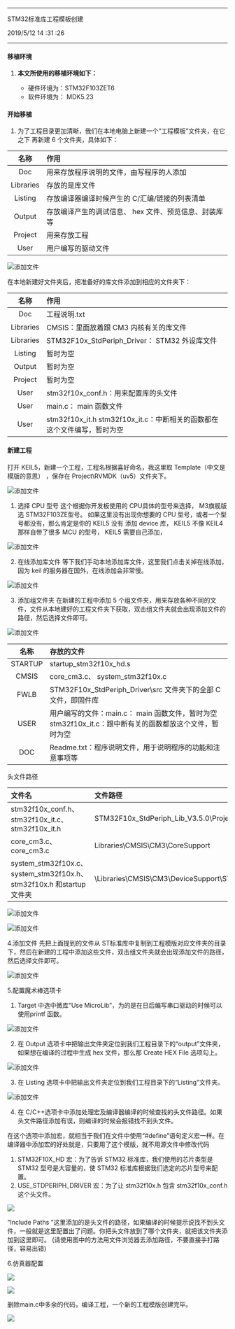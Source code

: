 
----------
STM32标准库工程模板创建

2019/5/12 14 :31 :26 

----------

#### 移植环境 ####


1. **本文所使用的移植环境如下：**

	- 硬件环境为：STM32F103ZET6
	- 软件环境为： MDK5.23

#### 开始移植 ####


1. 为了工程目录更加清晰，我们在本地电脑上新建一个“工程模板”文件夹，在它之下
再新建 6 个文件夹，具体如下：

| 名称 | 作用 |
| :----: | :----- |
| Doc | 用来存放程序说明的文件，由写程序的人添加 |
| Libraries | 存放的是库文件 |
| Listing |存放编译器编译时候产生的 C/汇编/链接的列表清单 |
| Output | 存放编译产生的调试信息、 hex 文件、预览信息、封装库等 |
| Project | 用来存放工程 |
| User | 用户编写的驱动文件|

![添加文件](1.png)


在本地新建好文件夹后，把准备好的库文件添加到相应的文件夹下：

| 名称 | 作用 |
| :----: | :----- |
| Doc | 工程说明.txt |
| Libraries | CMSIS：里面放着跟 CM3 内核有关的库文件 
| Libraries | STM32F10x_StdPeriph_Driver： STM32 外设库文件 |
| Listing | 暂时为空 |
|Output | 暂时为空 |
|Project | 暂时为空 |
| User |stm32f10x_conf.h：用来配置库的头文件|
| User |  main.c： main 函数文件 |
| User | stm32f10x_it.h stm32f10x_it.c：中断相关的函数都在这个文件编写，暂时为空 |

####  新建工程 ####

打开 KEIL5，新建一个工程，工程名根据喜好命名，我这里取 Template（中文是模版的意思） ，保存在 Project\RVMDK（uv5）文件夹下。

 ![添加文件](2.png)
 
1. 选择 CPU 型号
这个根据你开发板使用的 CPU具体的型号来选择， M3旗舰版选 STM32F103ZE型号。
如果这里没有出现你想要的 CPU 型号，或者一个型号都没有，那么肯定是你的 KEIL5 没有
添加 device 库， KEIL5 不像 KEIL4 那样自带了很多 MCU 的型号， KEIL5 需要自己添加，

 ![添加文件](3.png)
 
2. 在线添加库文件
等下我们手动本地添加库文件，这里我们点击关掉在线添加，因为 keil 的服务器在国外，在线添加会非常慢。

 ![添加文件](4.png)
 
3. 添加组文件夹
在新建的工程中添加 5 个组文件夹，用来存放各种不同的文件，文件从本地建好的工程文件夹下获取，双击组文件夹就会出现添加文件的路径，然后选择文件即可。

 ![添加文件](5.png)

| 名称 | 存放的文件 |
| :---: | :----- |
| STARTUP | startup_stm32f10x_hd.s
| CMSIS | core_cm3.c、 system_stm32f10x.c
| FWLB | STM32F10x_StdPeriph_Driver\src 文件夹下的全部 C 文件，即固件库 |
| USER  | 用户编写的文件：main.c： main 函数文件，暂时为空 stm32f10x_it.c：跟中断有关的函数都放这个文件，暂时为空 |
| DOC  |Readme.txt：程序说明文件，用于说明程序的功能和注意事项等 |

头文件路径

| 文件名  |文件路径 | 放置路径 |
| :--- | :----- | :----|
|stm32f10x_conf.h、stm32f10x_it.c、stm32f10x_it.h | STM32F10x_StdPeriph_Lib_V3.5.0\Project\STM32F10x_StdPeriph_Template | \template\User |
| core_cm3.c、core_cm3.c | Libraries\CMSIS\CM3\CoreSupport | \Libraries\CMSIS |
| system_stm32f10x.c、system_stm32f10x.h、stm32f10x.h 和startup文件夹 |\Libraries\CMSIS\CM3\DeviceSupport\ST\STM32F10x  | \Libraries\CMSIS|

![添加文件](14.png)

![添加文件](13.png)
 
4.添加文件
先把上面提到的文件从 ST标准库中复制到工程模版对应文件夹的目录下，然后在新建的工程中添加这些文件，双击组文件夹就会出现添加文件的路径，然后选择文件即可。

![添加文件](6.png)

5.配置魔术棒选项卡


1. Target 中选中微库“Use MicroLib”，为的是在日后编写串口驱动的时候可以使用printf 函数。

![添加文件](7.png)

2.  在 Output 选项卡中把输出文件夹定位到我们工程目录下的“output”文件夹，如果想在编译的过程中生成 hex 文件，那么那 Create HEX File 选项勾上。

![添加文件](8.png)

3.  在 Listing 选项卡中把输出文件夹定位到我们工程目录下的“Listing”文件夹。 

![添加文件](9.png)

4.  在 C/C++选项卡中添加处理宏及编译器编译的时候查找的头文件路径。如果头文件路径添加有误，则编译的时候会报错找不到头文件。

在这个选项中添加宏，就相当于我们在文件中使用“#define”语句定义宏一样。在编译器中添加宏的好处就是，只要用了这个模版，就不用源文件中修改代码
1. STM32F10X_HD 宏：为了告诉 STM32 标准库，我们使用的芯片类型是 STM32 型号是大容量的，使 STM32 标准库根据我们选定的芯片型号来配置。
2. USE_STDPERIPH_DRIVER 宏：为了让 stm32f10x.h 包含 stm32f10x_conf.h 这个头文件。

![](10.png)

“Include Paths ”这里添加的是头文件的路径，如果编译的时候提示说找不到头文件，一般就是这里配置出了问题。你把头文件放到了哪个文件夹，就把该文件夹添加到这里即可。 (请使用图中的方法用文件浏览器去添加路径，不要直接手打路径，容易出错)

6.仿真器配置

![](11.png)

![](12.png)

删除main.c中多余的代码，编译工程，一个新的工程模版创建完毕。

![](15.png)
